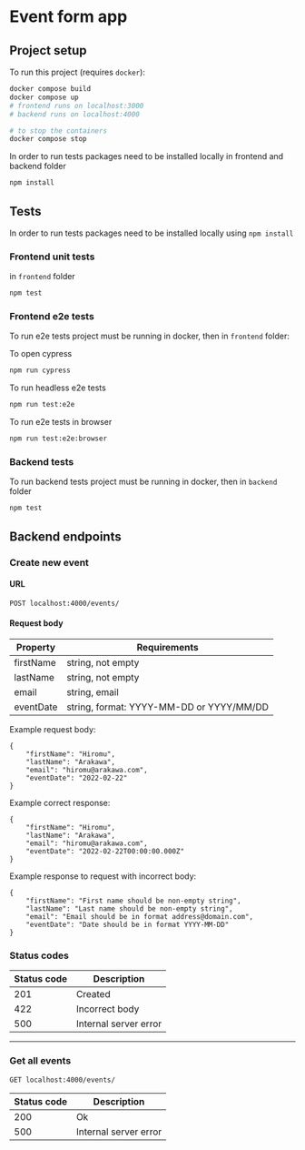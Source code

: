 # Event form app

## Project setup

To run this project (requires `docker`): 
```bash
docker compose build
docker compose up
# frontend runs on localhost:3000
# backend runs on localhost:4000

# to stop the containers
docker compose stop
```

In order to run tests packages need to be installed locally in frontend and backend folder
```bash
npm install
```

## Tests
In order to run tests packages need to be installed locally using `npm install`

### Frontend unit tests
in `frontend` folder
```bash
npm test
```

### Frontend e2e tests
To run e2e tests project must be running in docker, then in `frontend` folder:

To open cypress 
```bash
npm run cypress
```

To run headless e2e tests

```bash
npm run test:e2e
```

To run e2e tests in browser
```bash
npm run test:e2e:browser
```

### Backend tests
To run backend tests project must be running in docker, then in `backend` folder
```bash
npm test
```

## Backend endpoints 
### Create new event

#### URL
```
POST localhost:4000/events/
```

#### Request body

| Property | Requirements |
| ----------- | ----------- |
| firstName | string, not empty |
| lastName | string, not empty |
| email | string, email |
| eventDate | string, format: YYYY-MM-DD or YYYY/MM/DD |


Example request body: 
```
{
    "firstName": "Hiromu",
    "lastName": "Arakawa",
    "email": "hiromu@arakawa.com",
    "eventDate": "2022-02-22"
}
```


Example correct response: 
```
{
    "firstName": "Hiromu",
    "lastName": "Arakawa",
    "email": "hiromu@arakawa.com",
    "eventDate": "2022-02-22T00:00:00.000Z"
}
```

Example response to request with incorrect body:

```
{
    "firstName": "First name should be non-empty string",
    "lastName": "Last name should be non-empty string",
    "email": "Email should be in format address@domain.com",
    "eventDate": "Date should be in format YYYY-MM-DD"
}
```

### Status codes

| Status code | Description |
| ----------- | ----------- |
| 201 | Created |
| 422 | Incorrect body |
| 500 | Internal server error |


---


### Get all events

```
GET localhost:4000/events/
```

| Status code | Description |
| ----------- | ----------- |
| 200 | Ok |
| 500 | Internal server error |



